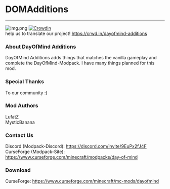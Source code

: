 # **DOMAdditions**
___
![img.png](https://www.bisecthosting.com/images/CF/DayofMind_revamp/bh_header.png)
[![Crowdin](https://badges.crowdin.net/dayofmind-additions/localized.svg)](https://crowdin.com/project/dayofmind-additions)
<br>help us to translate our project! https://crwd.in/dayofmind-additions
### About DayOfMind Additions
DayOfMind Additions adds things that matches the vanilla gameplay and complete the DayOfMind-Modpack.
I have many things planned for this mod.
### Special Thanks
To our community :)
### Mod Authors
LufatZ <br>
MysticBanana
### Contact Us
Discord (Modpack-Discord): https://discord.com/invite/9EuPx2fJ4F <br>
CurseForge (Modpack-Site): https://www.curseforge.com/minecraft/modpacks/day-of-mind
### Download
CurseForge: https://www.curseforge.com/minecraft/mc-mods/dayofmind
